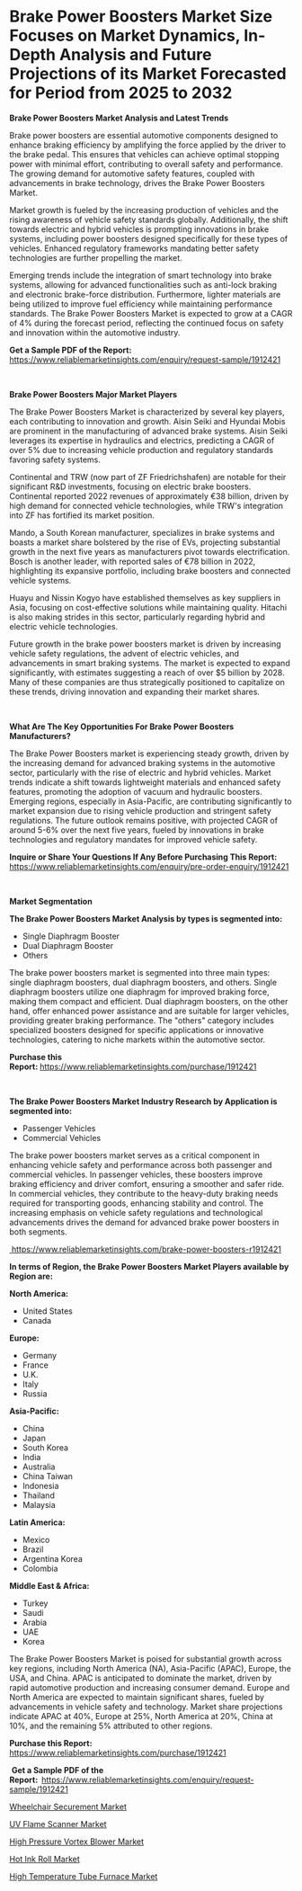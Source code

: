 <p><h1>Brake Power Boosters Market Size Focuses on Market Dynamics, In-Depth Analysis and Future Projections of its Market Forecasted for Period from 2025 to 2032</h1></p><p><strong>Brake Power Boosters Market Analysis and Latest Trends</strong></p>
<p><p>Brake power boosters are essential automotive components designed to enhance braking efficiency by amplifying the force applied by the driver to the brake pedal. This ensures that vehicles can achieve optimal stopping power with minimal effort, contributing to overall safety and performance. The growing demand for automotive safety features, coupled with advancements in brake technology, drives the Brake Power Boosters Market.</p><p>Market growth is fueled by the increasing production of vehicles and the rising awareness of vehicle safety standards globally. Additionally, the shift towards electric and hybrid vehicles is prompting innovations in brake systems, including power boosters designed specifically for these types of vehicles. Enhanced regulatory frameworks mandating better safety technologies are further propelling the market.</p><p>Emerging trends include the integration of smart technology into brake systems, allowing for advanced functionalities such as anti-lock braking and electronic brake-force distribution. Furthermore, lighter materials are being utilized to improve fuel efficiency while maintaining performance standards. The Brake Power Boosters Market is expected to grow at a CAGR of 4% during the forecast period, reflecting the continued focus on safety and innovation within the automotive industry.</p></p>
<p><strong>Get a Sample PDF of the Report:&nbsp;</strong> <a href="https://www.reliablemarketinsights.com/enquiry/request-sample/1912421?utm_campaign=2204&utm_medium=2&utm_source=Github&utm_content=ia&utm_term=10042025&utm_id=brake-power-boosters">https://www.reliablemarketinsights.com/enquiry/request-sample/1912421</a></p>
<p>&nbsp;</p>
<p><strong>Brake Power Boosters Major Market Players</strong></p>
<p><p>The Brake Power Boosters Market is characterized by several key players, each contributing to innovation and growth. Aisin Seiki and Hyundai Mobis are prominent in the manufacturing of advanced brake systems. Aisin Seiki leverages its expertise in hydraulics and electrics, predicting a CAGR of over 5% due to increasing vehicle production and regulatory standards favoring safety systems.</p><p>Continental and TRW (now part of ZF Friedrichshafen) are notable for their significant R&D investments, focusing on electric brake boosters. Continental reported 2022 revenues of approximately €38 billion, driven by high demand for connected vehicle technologies, while TRW's integration into ZF has fortified its market position.</p><p>Mando, a South Korean manufacturer, specializes in brake systems and boasts a market share bolstered by the rise of EVs, projecting substantial growth in the next five years as manufacturers pivot towards electrification. Bosch is another leader, with reported sales of €78 billion in 2022, highlighting its expansive portfolio, including brake boosters and connected vehicle systems.</p><p>Huayu and Nissin Kogyo have established themselves as key suppliers in Asia, focusing on cost-effective solutions while maintaining quality. Hitachi is also making strides in this sector, particularly regarding hybrid and electric vehicle technologies.</p><p>Future growth in the brake power boosters market is driven by increasing vehicle safety regulations, the advent of electric vehicles, and advancements in smart braking systems. The market is expected to expand significantly, with estimates suggesting a reach of over $5 billion by 2028. Many of these companies are thus strategically positioned to capitalize on these trends, driving innovation and expanding their market shares.</p></p>
<p>&nbsp;</p>
<p><strong>What Are The Key Opportunities For Brake Power Boosters Manufacturers?</strong></p>
<p><p>The Brake Power Boosters market is experiencing steady growth, driven by the increasing demand for advanced braking systems in the automotive sector, particularly with the rise of electric and hybrid vehicles. Market trends indicate a shift towards lightweight materials and enhanced safety features, promoting the adoption of vacuum and hydraulic boosters. Emerging regions, especially in Asia-Pacific, are contributing significantly to market expansion due to rising vehicle production and stringent safety regulations. The future outlook remains positive, with projected CAGR of around 5-6% over the next five years, fueled by innovations in brake technologies and regulatory mandates for improved vehicle safety.</p></p>
<p><strong>Inquire or Share Your Questions If Any Before Purchasing This Report:</strong> <a href="https://www.reliablemarketinsights.com/enquiry/pre-order-enquiry/1912421?utm_campaign=2204&utm_medium=2&utm_source=Github&utm_content=ia&utm_term=10042025&utm_id=brake-power-boosters">https://www.reliablemarketinsights.com/enquiry/pre-order-enquiry/1912421</a></p>
<p>&nbsp;</p>
<p><strong>Market Segmentation</strong></p>
<p><strong>The Brake Power Boosters Market Analysis by types is segmented into:</strong></p>
<p><ul><li>Single Diaphragm Booster</li><li>Dual Diaphragm Booster</li><li>Others</li></ul></p>
<p><p>The brake power boosters market is segmented into three main types: single diaphragm boosters, dual diaphragm boosters, and others. Single diaphragm boosters utilize one diaphragm for improved braking force, making them compact and efficient. Dual diaphragm boosters, on the other hand, offer enhanced power assistance and are suitable for larger vehicles, providing greater braking performance. The "others" category includes specialized boosters designed for specific applications or innovative technologies, catering to niche markets within the automotive sector.</p></p>
<p><strong>Purchase this Report:&nbsp;</strong><a href="https://www.reliablemarketinsights.com/purchase/1912421?utm_campaign=2204&utm_medium=2&utm_source=Github&utm_content=ia&utm_term=10042025&utm_id=brake-power-boosters">https://www.reliablemarketinsights.com/purchase/1912421</a></p>
<p>&nbsp;</p>
<p><strong>The Brake Power Boosters Market Industry Research by Application is segmented into:</strong></p>
<p><ul><li>Passenger Vehicles</li><li>Commercial Vehicles</li></ul></p>
<p><p>The brake power boosters market serves as a critical component in enhancing vehicle safety and performance across both passenger and commercial vehicles. In passenger vehicles, these boosters improve braking efficiency and driver comfort, ensuring a smoother and safer ride. In commercial vehicles, they contribute to the heavy-duty braking needs required for transporting goods, enhancing stability and control. The increasing emphasis on vehicle safety regulations and technological advancements drives the demand for advanced brake power boosters in both segments.</p></p>
<p><a href="https://www.reliablemarketinsights.com/brake-power-boosters-r1912421?utm_campaign=2204&utm_medium=2&utm_source=Github&utm_content=ia&utm_term=10042025&utm_id=brake-power-boosters">&nbsp;https://www.reliablemarketinsights.com/brake-power-boosters-r1912421</a></p>
<p><strong>In terms of Region, the Brake Power Boosters Market Players available by Region are:</strong></p>
<p>
    <p> <strong> North America: </strong>
        <ul>
            <li>United States</li>
            <li>Canada</li>
        </ul>
        </p> 
    <p> <strong> Europe: </strong>
        <ul>
            <li>Germany</li>
            <li>France</li>
            <li>U.K.</li>
            <li>Italy</li>
            <li>Russia</li>
        </ul>
        </p> 
    <p> <strong> Asia-Pacific: </strong>
        <ul>
            <li>China</li>
            <li>Japan</li>
            <li>South Korea</li>
            <li>India</li>
            <li>Australia</li>
            <li>China Taiwan</li>
            <li>Indonesia</li>
            <li>Thailand</li>
            <li>Malaysia</li>
        </ul>
        </p> 
    <p> <strong> Latin America: </strong>
        <ul>
            <li>Mexico</li>
            <li>Brazil</li>
            <li>Argentina Korea</li>
            <li>Colombia</li>
        </ul>
        </p> 
    <p> <strong> Middle East & Africa: </strong>
        <ul>
            <li>Turkey</li>
            <li>Saudi</li>
            <li>Arabia</li>
            <li>UAE</li>
            <li>Korea</li>
        </ul>
    </p>
    </p>
<p><p>The Brake Power Boosters Market is poised for substantial growth across key regions, including North America (NA), Asia-Pacific (APAC), Europe, the USA, and China. APAC is anticipated to dominate the market, driven by rapid automotive production and increasing consumer demand. Europe and North America are expected to maintain significant shares, fueled by advancements in vehicle safety and technology. Market share projections indicate APAC at 40%, Europe at 25%, North America at 20%, China at 10%, and the remaining 5% attributed to other regions.</p></p>
<p><strong>Purchase this Report: </strong><a href="https://www.reliablemarketinsights.com/purchase/1912421?utm_campaign=2204&utm_medium=2&utm_source=Github&utm_content=ia&utm_term=10042025&utm_id=brake-power-boosters">https://www.reliablemarketinsights.com/purchase/1912421</a></p>
<p>&nbsp;<strong>Get a Sample PDF of the Report:&nbsp;&nbsp;</strong><a href="https://www.reliablemarketinsights.com/enquiry/request-sample/1912421?utm_campaign=2204&utm_medium=2&utm_source=Github&utm_content=ia&utm_term=10042025&utm_id=brake-power-boosters">https://www.reliablemarketinsights.com/enquiry/request-sample/1912421</a></p>
<p><strong></strong></p>
<p><p><a href="https://github.com/biyajausenik/Market-Research-Report-List-1/blob/main/wheelchair-securement-market.md?utm_campaign=2204&utm_medium=2&utm_source=Github&utm_content=ia&utm_term=10042025&utm_id=brake-power-boosters">Wheelchair Securement Market</a></p><p><a href="https://github.com/ajayanhaizan/Market-Research-Report-List-1/blob/main/uv-flame-scanner-market.md?utm_campaign=2204&utm_medium=2&utm_source=Github&utm_content=ia&utm_term=10042025&utm_id=brake-power-boosters">UV Flame Scanner Market</a></p><p><a href="https://github.com/dailyspunj47/Market-Research-Report-List-1/blob/main/high-pressure-vortex-blower-market.md?utm_campaign=2204&utm_medium=2&utm_source=Github&utm_content=ia&utm_term=10042025&utm_id=brake-power-boosters">High Pressure Vortex Blower Market</a></p><p><a href="https://github.com/momossidram/Market-Research-Report-List-1/blob/main/hot-ink-roll-market.md?utm_campaign=2204&utm_medium=2&utm_source=Github&utm_content=ia&utm_term=10042025&utm_id=brake-power-boosters">Hot Ink Roll Market</a></p><p><a href="https://github.com/sirayedantte/Market-Research-Report-List-1/blob/main/high-temperature-tube-furnace-market.md?utm_campaign=2204&utm_medium=2&utm_source=Github&utm_content=ia&utm_term=10042025&utm_id=brake-power-boosters">High Temperature Tube Furnace Market</a></p></p>